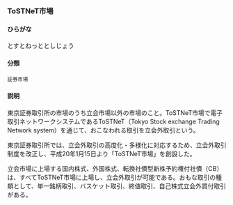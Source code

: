 <div style="display:none;">

## [あ行](securities-terms?id=あ行)
## [か行](securities-terms?id=か行)
## [さ行](securities-terms?id=さ行)
## [た行](securities-terms?id=た行)

</div>

### ToSTNeT市場

#### ひらがな

とすとねっととしじょう

#### 分類

`証券市場`

#### 説明

東京証券取引所の市場のうち立会市場以外の市場のこと。ToSTNeT市場で電子取引ネットワークシステムであるToSTNeT（Tokyo Stock exchange Trading Network system）を通じて、おこなわれる取引を立会外取引という。
東京証券取引所では、立会外取引の高度化・多様化に対応するため、立会外取引制度を改正し、平成20年1月15日より「ToSTNeT市場」を創設した。
立会市場に上場する国内株式、外国株式、転換社債型新株予約権付社債（CB）は、すべてToSTNeT市場に上場し、立会外取引が可能である。おもな取引の種類として、単一銘柄取引、バスケット取引、終値取引、自己株式立会外買付取引がある。

<div style="display:none;">

## [な行](securities-terms?id=な行)
## [は行](securities-terms?id=は行)
## [ま行](securities-terms?id=ま行)
## [や行](securities-terms?id=や行)
## [ら行](securities-terms?id=ら行)
## [わ行](securities-terms?id=わ行)
## [英数字・記号](securities-terms?id=英数字・記号)

</div>

